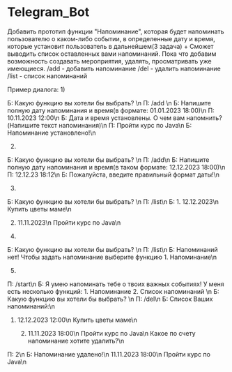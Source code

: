 # Telegram_Bot

Добавить прототип функции "Напоминание", которая будет напоминать пользователю о каком-либо событии, в определенные дату и время, которые установит пользователь в дальнейшем(3 задача) + Сможет выводить список оставленных вами напоминаний. Пока что добавим возможность создавать мероприятия, удалять, просматривать уже имеющиеся.
/add - добавить напоминание
	/del - удалить напоминание
	/list - список напоминаний

Пример диалога:
1)

Б: Какую функцию вы хотели бы выбрать? \n
П: /add \n
Б: Напишите полную дату напоминания и время(в формате: 01.01.2023 18:00)\n
П: 10.11.2023 12:00\n
Б: Дата и время установлены. О чем вам напомнить?(Напишите текст напоминания)\n
П: Пройти курс по Java\n
Б: Напоминание установлено!\n

2) 
Б: Какую функцию вы хотели бы выбрать? \n
П: /add\n
Б: Напишите полную дату напоминания и время(в таком формате: 12.12.2023 18:00)\n
П: 12.12.23 18:12\n
Б: Пожалуйста, введите правильный формат даты!\n

3)
Б: Какую функцию вы хотели бы выбрать? \n
П: /list\n
Б: 1. 12.12.2023\n
      Купить цветы маме\n
	
   2. 11.11.2023\n
      Пройти курс по Java\n

4)
Б: Какую функцию вы хотели бы выбрать? \n
П: /list\n
Б: Напоминаний нет! Чтобы задать напоминание выберите функцию 1. Напоминание\n

5) 
П: /start\n
Б: Я умею напоминать тебе о твоих важных событиях! У меня есть несколько функций: 1. Напоминание  2. Список напоминаний \n
Б: Какую функцию вы хотели бы выбрать? \n
П: /del\n
Б: Список Ваших напоминаний:\n
1. 12.12.2023 12:00\n
      Купить цветы маме\n
	
   2. 11.11.2023  18:00\n
      Пройти курс по Java\n
Какое по счету напоминание хотите удалить?\n

П: 2\n
Б: Напоминание удалено!\n
	11.11.2023 18:00\n
	Пройти курс по Java\n
